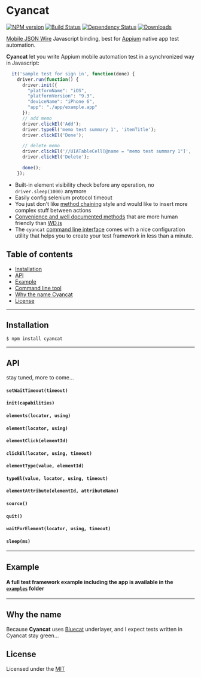 # Cyancat

[![NPM version][npm-image]][npm-url]
[![Build Status](https://travis-ci.org/chenchaoyi/cyancat.svg?branch=master)](https://travis-ci.org/chenchaoyi/cyancat)
[![Dependency Status][david-image]][david-url]
[![Downloads][downloads-image]][downloads-url]


[Mobile JSON Wire](https://github.com/SeleniumHQ/mobile-spec/blob/master/spec-draft.md) Javascript binding, best for [Appium](http://appium.io/) native app test automation.

**Cyancat** let you write Appium mobile automation test in a synchronized way in Javascript:
```javascript
  it('sample test for sign in', function(done) {
    driver.run(function() {
      driver.init({
        "platformName": "iOS",
        "platformVersion": "9.3",
        "deviceName": "iPhone 6",
        "app": "./app/example.app"
      });
      // add memo
      driver.clickEl('Add');
      driver.typeEl('memo test summary 1', 'itemTitle');
      driver.clickEl('Done');

      // delete memo
      driver.clickEl('//UIATableCell[@name = "memo test summary 1"]', 'xpath');
      driver.clickEl('Delete');

      done();
    });
```

* Built-in element visibility check before any operation, no `driver.sleep(1000)` anymore
* Easily config selenium protocol timeout
* You just don't like [method chaining](https://en.wikipedia.org/wiki/Method_chaining) style and would like to insert more complex stuff between actions
* [Convenience and well documented methods](#api) that are more human friendly than [WD.js](https://github.com/admc/wd)
* The `cyancat` [command line interface](#command-line-tool) comes with a nice configuration utility that helps you to create your test framework in less than a minute.

## Table of contents

- [Installation](#installation)
- [API](#api)
- [Example](#example)
- [Command line tool](#command-line-tool)
- [Why the name Cyancat](#why-the-name)
- [License](#license)

---

## Installation ##
```bash
$ npm install cyancat
```
---

## API

stay tuned, more to come...

#### `setWaitTimeout(timeout)`
#### `init(capabilities)`
#### `elements(locator, using)`
#### `element(locator, using)`
#### `elementClick(elementId)`
#### `clickEl(locator, using, timeout)`
#### `elementType(value, elementId)`
#### `typeEl(value, locator, using, timeout)`
#### `elementAttribute(elementId, attributeName)`
#### `source()`
#### `quit()`
#### `waitForElement(locator, using, timeout)`
#### `sleep(ms)`

---

## Example
#### A full test framework example including the app is available in the [`examples`](https://github.com/chenchaoyi/cyancat/tree/master/examples) folder
---

## Why the name
Because **Cyancat** uses [Bluecat](https://github.com/chenchaoyi/bluecat) underlayer, and I expect tests written in Cyancat stay green...

## License
Licensed under the [MIT](http://opensource.org/licenses/MIT)

[npm-image]: https://img.shields.io/npm/v/cyancat.svg?style=flat-square
[npm-url]: https://www.npmjs.org/package/cyancat
[github-tag]: http://img.shields.io/github/tag/chenchaoyi/cyancat.svg?style=flat-square
[github-url]: https://github.com/chenchaoyi/cyancat/tags
[david-image]: http://img.shields.io/david/chenchaoyi/cyancat.svg?style=flat-square
[david-url]: https://david-dm.org/chenchaoyi/cyancat
[license-image]: http://img.shields.io/npm/l/cyancat.svg?style=flat-square
[license-url]: http://opensource.org/licenses/MIT
[downloads-image]: http://img.shields.io/npm/dm/cyancat.svg?style=flat-square
[downloads-url]: https://npmjs.org/package/cyancat
[gittip-image]: https://img.shields.io/gittip/chenchaoyi.svg?style=flat-square
[gittip-url]: https://www.gittip.com/chenchaoyi/
